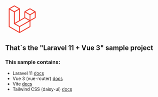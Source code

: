 <svg viewBox="0 0 316 316" xmlns="http://www.w3.org/2000/svg" width="100px">
                                <path fill="#EF3B2D" d="M305.8 81.125C305.77 80.995 305.69 80.885 305.65 80.755C305.56 80.525 305.49 80.285 305.37 80.075C305.29 79.935 305.17 79.815 305.07 79.685C304.94 79.515 304.83 79.325 304.68 79.175C304.55 79.045 304.39 78.955 304.25 78.845C304.09 78.715 303.95 78.575 303.77 78.475L251.32 48.275C249.97 47.495 248.31 47.495 246.96 48.275L194.51 78.475C194.33 78.575 194.19 78.725 194.03 78.845C193.89 78.955 193.73 79.045 193.6 79.175C193.45 79.325 193.34 79.515 193.21 79.685C193.11 79.815 192.99 79.935 192.91 80.075C192.79 80.285 192.71 80.525 192.63 80.755C192.58 80.875 192.51 80.995 192.48 81.125C192.38 81.495 192.33 81.875 192.33 82.265V139.625L148.62 164.795V52.575C148.62 52.185 148.57 51.805 148.47 51.435C148.44 51.305 148.36 51.195 148.32 51.065C148.23 50.835 148.16 50.595 148.04 50.385C147.96 50.245 147.84 50.125 147.74 49.995C147.61 49.825 147.5 49.635 147.35 49.485C147.22 49.355 147.06 49.265 146.92 49.155C146.76 49.025 146.62 48.885 146.44 48.785L93.99 18.585C92.64 17.805 90.98 17.805 89.63 18.585L37.18 48.785C37 48.885 36.86 49.035 36.7 49.155C36.56 49.265 36.4 49.355 36.27 49.485C36.12 49.635 36.01 49.825 35.88 49.995C35.78 50.125 35.66 50.245 35.58 50.385C35.46 50.595 35.38 50.835 35.3 51.065C35.25 51.185 35.18 51.305 35.15 51.435C35.05 51.805 35 52.185 35 52.575V232.235C35 233.795 35.84 235.245 37.19 236.025L142.1 296.425C142.33 296.555 142.58 296.635 142.82 296.725C142.93 296.765 143.04 296.835 143.16 296.865C143.53 296.965 143.9 297.015 144.28 297.015C144.66 297.015 145.03 296.965 145.4 296.865C145.5 296.835 145.59 296.775 145.69 296.745C145.95 296.655 146.21 296.565 146.45 296.435L251.36 236.035C252.72 235.255 253.55 233.815 253.55 232.245V174.885L303.81 145.945C305.17 145.165 306 143.725 306 142.155V82.265C305.95 81.875 305.89 81.495 305.8 81.125ZM144.2 227.205L100.57 202.515L146.39 176.135L196.66 147.195L240.33 172.335L208.29 190.625L144.2 227.205ZM244.75 114.995V164.795L226.39 154.225L201.03 139.625V89.825L219.39 100.395L244.75 114.995ZM249.12 57.105L292.81 82.265L249.12 107.425L205.43 82.265L249.12 57.105ZM114.49 184.425L96.13 194.995V85.305L121.49 70.705L139.85 60.135V169.815L114.49 184.425ZM91.76 27.425L135.45 52.585L91.76 77.745L48.07 52.585L91.76 27.425ZM43.67 60.135L62.03 70.705L87.39 85.305V202.545V202.555V202.565C87.39 202.735 87.44 202.895 87.46 203.055C87.49 203.265 87.49 203.485 87.55 203.695V203.705C87.6 203.875 87.69 204.035 87.76 204.195C87.84 204.375 87.89 204.575 87.99 204.745C87.99 204.745 87.99 204.755 88 204.755C88.09 204.905 88.22 205.035 88.33 205.175C88.45 205.335 88.55 205.495 88.69 205.635L88.7 205.645C88.82 205.765 88.98 205.855 89.12 205.965C89.28 206.085 89.42 206.225 89.59 206.325C89.6 206.325 89.6 206.325 89.61 206.335C89.62 206.335 89.62 206.345 89.63 206.345L139.87 234.775V285.065L43.67 229.705V60.135ZM244.75 229.705L148.58 285.075V234.775L219.8 194.115L244.75 179.875V229.705ZM297.2 139.625L253.49 164.795V114.995L278.85 100.395L297.21 89.825V139.625H297.2Z"></path>
                            </svg>

## That`s the "Laravel 11 + Vue 3" sample project

### This sample contains:
<ul>
  <li>
    Laravel 11 <a href="https://laravel.com/docs/11.x">docs</a>
  </li>
  <li>
    Vue 3 (vue-router) <a href="https://vuejs.org/guide/introduction.html">docs</a>
  </li>
  <li>
    Vite <a href="https://vitejs.dev/guide">docs</a>
  </li>
  <li>
    Tailwind CSS (daisy-ui) <a href="https://tailwindcss.com/docs/guides/laravel">docs</a>
  </li>
</ul>
